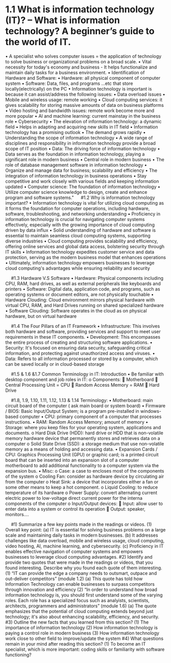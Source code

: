 # 1.1	What is information technology (IT)? – What is information technology? A beginner’s guide to the world of IT.
•	A specialist who solves computer issues = the application of technology to solve business or organizational problems on a broad scale.
•	Vital necessity for today's economy and business - It helps functionalize and maintain daily tasks for a business environment.
•	Identification of Hardware and Software:
•	Hardware: all physical component of computer system 
•	Software: Data, files, and programs ...etc that store locally(electrically) on the PC
•	Information technology is important is because it can assist/address the following issues:
•	Data overload issues
•	Mobile and wireless usage: remote working 
•	Cloud computing services: it gives scalability for storing massive amounts of data on business platforms 
•	Video hosting and bandwidth issues: remote work become more and more popular
•	AI and machine learning: current mainstay in the business role
•	Cybersecurity
•	The elevation of information technology: a dynamic field 
•	Helps in adapting and acquiring new skills in IT field
•	Information technology has a promising outlook
•	The demand grows rapidly 
•	Understanding the scope of information technology
•	A wide range of disciplines and responsibility in information technology provide a broad scope of IT position
•	Data: The driving force of information technology
•	Data serves as the foundation in information technology, playing a significant role in modern business
•	Central role in modern business 
•	The role of database management software in information technology
•	Organize and manage data for business; scalability and efficiency 
•	The integration of information technology in business operations
•	Stay competitive and work closely with various fields and keeping information updated
•	Computer science: The foundation of information technology
•	Utilize computer science knowledge to design, create and enhance program and software systems."
 
#1.2	Why is information technology important?
•	Information technology is vital for utilizing cloud computing as it forms the foundation for computer operations, including hardware, software, troubleshooting, and networking understanding
•	Proficiency in information technology is crucial for navigating computer systems effectively, especially with the growing importance of cloud computing driven by data influx
•	Solid understanding of hardware and software is essential to maintain seamless cloud computing systems, supporting diverse industries
•	Cloud computing provides scalability and efficiency, offering online services and global data access, bolstering security through IT skills
•	Information technology expedites customer service and data protection, serving as the modern business model that enhances operations
•	Ultimately, information technology empowers businesses to leverage cloud computing's advantages while ensuring reliability and security




 
#1.3	Hardware V.S Software
•	Hardware: Physical components including CPU, RAM, hard drives, as well as external peripherals like keyboards and printers
•	Software: Digital data, application code, and programs, such as operating systems or document editors, are not physically touchable
•	Hardware Clouding: Cloud environment mirrors physical hardware with virtual CPU, RAM, and Hard Drives running on shared specialized hardware
•	Software Clouding: Software operates in the cloud as on physical hardware, but on virtual hardware


 
#1.4	The Four Pillars of an IT Framework
•	Infrastructure: This involves both hardware and software, providing services and support to meet user requirements in these IT components.
•	Development: This encompasses the entire process of creating and structuring software applications.
•	Security: It's focused on ensuring data security, safeguarding critical information, and protecting against unauthorized access and viruses.
•	Data: Refers to all information processed or stored by a computer, which can be saved locally or in cloud-based storage


 
#1.5	 & 1.6 &1.7 Common Terminology in IT: Introduction 
•	 Be familiar with desktop component and job roles in IT:
o	Components:
	Motherboard
	Central Processing Unit = CPU
	Random Access Memory = RAM
	Hard Drive

 
#1.8, 1.9, 1.10, 1.11, 1.12, 1.13 & 1.14 Terminology: 
•	Motherboard: main circuit board of the computer ( ask main board or system board)
•	Firmware / BIOS: Basic Input/Output System; is a program pre-installed in windows-based computer 
•	CPU: primary component of a computer that processes instructions. 
•	RAM: Random Access Memory; amount of memory 
•	Storage: where you keep files for your operating system, applications and documents. 
o	Hard Disk Drive (HDD): hard drive or HDD that is non-volatile memory hardware device that permanently stores and retrieves data on a computer
o	Solid State Drive (SSD): a storage medium that use non-volatile memory as a means of holding and accessing data. 
•	Expansion Cards / CPU: Graphics Processing Unit (GPU) or graphic card; is a printed circuit board that can be inserted into an expansion slot of a computer motherboard to add additional functionality to a computer system via the expansion bus. 
•	Misc: 
o	Case: a case to encloses most of the components of the system 
o	Cooling Fan: consider as hardware device by circulating air from the computer
o	Heat Sink: a device that incorporates either a fan or some other means to keep a hot component. 
o	Liquid Cooling: to reduce temperature of its hardware
o	Power Supply: convert alternating current electric power to low-voltage direct current power for the interna components of the computer
o	Input/Output devices: 
	Input: allow user to enter data into a system or control its operation
	Output: speaker, monitors….

 
#1)	Summarize a few key points made in the readings or videos.
(1)	Overall key point: 
(a)	IT is essential for solving business problems on a large scale and maintaining daily tasks in modern businesses.
(b)	It addresses challenges like data overload, mobile and wireless usage, cloud computing, video hosting, AI, machine learning, and cybersecurity.
(c)	Proficiency in IT enables effective navigation of computer systems and empowers businesses to leverage cloud computing advantages.
#2)	Identify and provide two quotes that were made in the readings or videos, that you found interesting. Describe why you found each quote of them interesting.
(1)	“IT can provide the edge a company needs to outsmart, outpace and out-deliver competitors” (module 1.2)
(a)	This quote has told how Information Technology can enable businesses to surpass competitors through innovation and efficiency
(2)	“In order to understand how broad information technology is, you should first understand some of the varying roles. Each role has a specialized focus such as analyists, scientists, architects, programmers and administrators” (module 1.6)
(a)	The quote emphasizes that the potential of cloud computing extends beyond just technology; it's also about enhancing scalability, efficiency, and security.
#3)	Outline the new facts that you learned from this section?
(1)	The importance of information technology
(2)	How information technology is paying a control role in modern business
(3)	How information technology work close to other field to improve/update the system 
#4)	What questions remain in your mind after reading this section?
(1)	To become an IT specialist, which is more important: coding skills or familiarity with software functioning?



